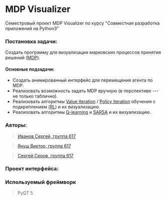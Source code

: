 # MDP Visualizer

Семестровый проект MDP Visualizer по курсу "Совместная разработка приложений на Python3"

### Постановка задачи:

Создать программу для визуализации марковских процессов принятия решений ([MDP](https://en.wikipedia.org/wiki/Markov_decision_process)).
#### Основные подзадачи:
 
- Создать анимированный интерфейс для перемещения агента по MDP.
- Реализовать возможность задать MDP вручную (в перспективе --- не только таблично).
- Реализовать алгоритмы [Value iteration](https://en.wikipedia.org/wiki/Markov_decision_process#Value_iteration) / [Policy iteration](https://en.wikipedia.org/wiki/Markov_decision_process#Policy_iteration) обучения с подкреплением ([RL](https://en.wikipedia.org/wiki/Reinforcement_learning)) и их визуализацию.
- Реализовать алгоритмы [Q-learning](https://en.wikipedia.org/wiki/Q-learning) и [SARSA](https://en.wikipedia.org/wiki/State%E2%80%93action%E2%80%93reward%E2%80%93state%E2%80%93action) и их визуализацию. 

### Авторы:

> [Иванов Сергей, группа 617](?????)

> [Януш Виктор, группа 617](https://git.cs.msu.ru/s02180104)

> [Сергей Серов, группа 617](https://git.cs.msu.ru/s02140303)

### Проект интерфейса:

### Используемый фреймворк

> PyQT 5